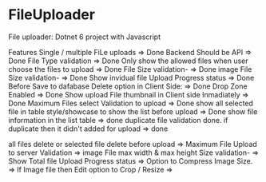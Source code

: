 # FileUploader

File uploader: Dotnet 6 project with Javascript

Features
Single / multiple FiLe uploads => Done
Backend Should be API => Done
File Type validation => Done
Only show the allowed files when user choose the files to upload => Done
File Size validation- => Done
image File Size validation- => Done
Show invidual file Upload Progress status => Done
Before Save to dafabase Delete option in Client Side: => Done
Drop Zone Enabled => Done
Show upload File thumbnail in Client side  Inmadiately => Done
Maximum Files select Validation to upload => Done
show all selected file in table style/showcase to show the list before upload => Done
show file information in the list table => done
duplicate file validation done. if duplicate then it didn't added for upload => done

all files delete or selected file delete before upload => 
Maximum File Upload to server Validation => 
image File max width & max height Size validation- => 
Show Total file Upload Progress status => 
Option to Compress Image Size. =>
If Image file then Edit option to  Crop / Resize =>
